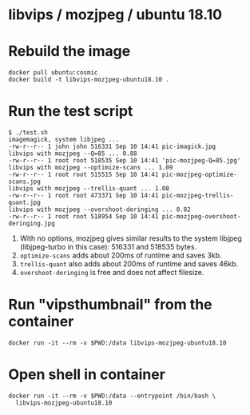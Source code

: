# libvips / mozjpeg / ubuntu 18.10

# Rebuild the image

```
docker pull ubuntu:cosmic
docker build -t libvips-mozjpeg-ubuntu18.10 .
```

# Run the test script

```
$ ./test.sh 
imagemagick, system libjpeg ...
-rw-r--r-- 1 john john 516331 Sep 10 14:41 pic-imagick.jpg
libvips with mozjpeg --Q=85 ... 0.88
-rw-r--r-- 1 root root 518535 Sep 10 14:41 'pic-mozjpeg-Q=85.jpg'
libvips with mozjpeg --optimize-scans ... 1.09
-rw-r--r-- 1 root root 515515 Sep 10 14:41 pic-mozjpeg-optimize-scans.jpg
libvips with mozjpeg --trellis-quant ... 1.08
-rw-r--r-- 1 root root 473371 Sep 10 14:41 pic-mozjpeg-trellis-quant.jpg
libvips with mozjpeg --overshoot-deringing ... 0.82
-rw-r--r-- 1 root root 518954 Sep 10 14:41 pic-mozjpeg-overshoot-deringing.jpg
```

1. With no options, mozjpeg gives similar results to the system libjpeg
   (libjpeg-turbo in this case): 516331 and 518535 bytes.
2. `optimize-scans` adds about 200ms of runtime and saves 3kb.
4. `trellis-quant` also adds about 200ms of runtime and saves 46kb.
5. `overshoot-deringing` is free and does not affect filesize.

# Run "vipsthumbnail" from the container

```
docker run -it --rm -v $PWD:/data libvips-mozjpeg-ubuntu18.10
```

# Open shell in container

```
docker run -it --rm -v $PWD:/data --entrypoint /bin/bash \
  libvips-mozjpeg-ubuntu18.10 
```
